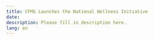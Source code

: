 ```yaml
---
title: CFMS Launches the National Wellness Initiative
date:
description: Please fill in description here.
lang: en
---
```

